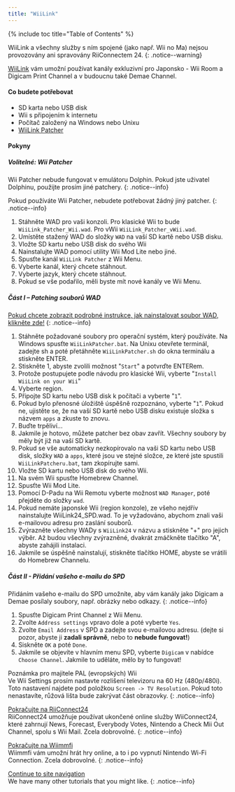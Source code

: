 ```yaml
---
title: "WiiLink"
---
```


{% include toc title="Table of Contents" %}

WiiLink a všechny služby s ním spojené (jako např. Wii no Ma) nejsou provozovány ani spravovány RiiConnectem 24.
{: .notice--warning}

[WiiLink](https://wiilink24.com/) vám umožní používat kanály exkluzivní pro Japonsko - Wii Room a Digicam Print Channel a v budoucnu také Demae Channel.

#### Co budete potřebovat

* SD karta nebo USB disk
* Wii s připojením k internetu
* Počítač založený na Windows nebo Unixu
* [WiiLink Patcher](https://github.com/WiiLink24/WiiLink24-Patcher/releases)

#### Pokyny

##### Volitelné: Wii Patcher
Wii Patcher nebude fungovat v emulátoru Dolphin. Pokud jste uživatel Dolphinu, použijte prosím jiné patchery.
{: .notice--info}

Pokud používáte Wii Patcher, nebudete potřebovat žádný jiný patcher.
{: .notice--info}

1. Stáhněte WAD pro vaši konzoli. Pro klasické Wii to bude `WiiLink_Patcher_Wii.wad`. Pro vWii `WiiLink_Patcher_vWii.wad`.
2. Umístěte stažený WAD do složky `WAD` na vaší SD kartě nebo USB disku.
3. Vložte SD kartu nebo USB disk do svého Wii
4. Nainstalujte WAD pomocí utility Wii Mod Lite nebo jiné.
5. Spusťte kanál `WiiLink Patcher` z Wii Menu.
6. Vyberte kanál, který chcete stáhnout.
7. Vyberte jazyk, který chcete stáhnout.
8. Pokud se vše podařilo, měli byste mít nové kanály ve Wii Menu.

##### Část I – Patching souborů WAD

[Pokud chcete zobrazit podrobné instrukce, jak nainstalovat soubor WAD, klikněte zde!](wiimodlite)
{: .notice--info}

1. Stáhněte požadované soubory pro operační systém, který používáte. Na Windows spusťte `WiiLinkPatcher.bat`. Na Unixu otevřete terminál, zadejte sh a poté přetáhněte `WiiLinkPatcher.sh` do okna terminálu a stiskněte ENTER.
2. Stiskněte 1, abyste zvolili možnost "`Start`" a potvrďte ENTERem.
3. Protože postupujete podle návodu pro klasické Wii, vyberte "`Install WiiLink on your Wii`"
4. Vyberte region.
5. Připojte SD kartu nebo USB disk k počítači a vyberte "`1`".
6. Pokud bylo přenosné úložiště úspěšně rozpoznáno, vyberte "`1`". Pokud ne, ujistěte se, že na vaší SD kartě nebo USB disku existuje složka s názvem `apps` a zkuste to znovu.
7. Buďte trpěliví...
8. Jakmile je hotovo, můžete patcher bez obav zavřít. Všechny soubory by měly být již na vaší SD kartě.
9. Pokud se vše automaticky nezkopírovalo na vaši SD kartu nebo USB disk, složky `WAD` a `apps`, které jsou ve stejné složce, ze které jste spustili `WiiLinkPatcheru.bat`, tam zkopírujte sami.
10. Vložte SD kartu nebo USB disk do svého Wii.
11. Na svém Wii spusťte Homebrew Channel.
12. Spusťte Wii Mod Lite.
13. Pomocí D-Padu na Wii Remotu vyberte možnost `WAD Manager`, poté přejděte do složky `wad`.
14. Pokud nemáte japonské Wii (region konzole), ze všeho nejdřív nainstalujte WiiLink24_SPD.wad. To je vyžadováno, abychom znali vaši e-mailovou adresu pro zaslání souborů.
15. Zvýrazněte všechny WADy s `WiiLink24` v názvu a stiskněte "+" pro jejich výběr. Až budou všechny zvýrazněné, dvakrát zmáčkněte tlačítko "A", abyste zahájili instalaci.
16. Jakmile se úspěšně nainstalují, stiskněte tlačítko HOME, abyste se vrátili do Homebrew Channelu.

##### Část II - Přidání vašeho e-mailu do SPD

Přidáním vašeho e-mailu do SPD umožníte, aby vám kanály jako Digicam a Demae posílaly soubory, např. obrázky nebo odkazy.
{: .notice--info}

1. Spusťte Digicam Print Channel z Wii Menu.
2. Zvolte `Address settings` vpravo dole a poté vyberte `Yes`.
3. Zvolte `Email Address` v SPD a zadejte svou e-mailovou adresu. (dejte si pozor, abyste ji **zadali správně**, nebo to **nebude fungovat!**)
4. Siskněte `OK` a poté `Done`.
5. Jakmile se objevíte v hlavním menu SPD, vyberte `Digicam` v nabídce `Choose Channel`. Jakmile to uděláte, mělo by to fungovat!

Poznámka pro majitele PAL (evropských) Wii<br> Ve Wii Settings prosím nastavte rozlišení televizoru na 60 Hz (480p/480i). Toto nastavení najdete pod položkou `Screen -> TV Resolution`. Pokud toto nenastavíte, růžová lišta bude zakrývat část obrazovky.
{: .notice--info}

[Pokračujte na RiiConnect24](riiconnect24)<br> RiiConnect24 umožňuje používat ukončené online služby WiiConnect24, které zahrnují News, Forecast, Everybody Votes, Nintendo a Check Mii Out Channel, spolu s Wii Mail. Zcela dobrovolné.
{: .notice--info}

[Pokračujte na Wiimmfi](wiimmfi)<br> Wiimmfi vám umožní hrát hry online, a to i po vypnutí Nintendo Wi-Fi Connection. Zcela dobrovolné.
{: .notice--info}

[Continue to site navigation](site-navigation)<br> We have many other tutorials that you might like.
{: .notice--info}
